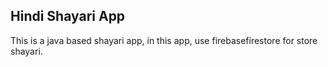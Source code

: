 <h2> Hindi Shayari App</h2>

This is a java based shayari app, in this app, use firebasefirestore for store shayari.  

